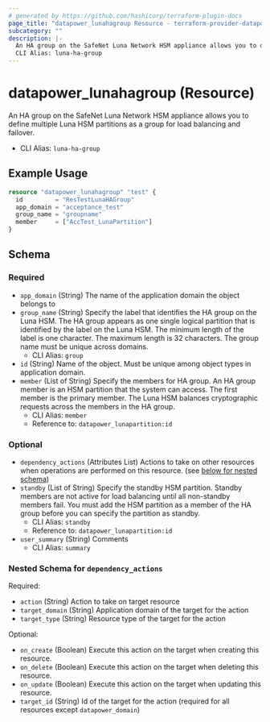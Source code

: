 ```yaml
---
# generated by https://github.com/hashicorp/terraform-plugin-docs
page_title: "datapower_lunahagroup Resource - terraform-provider-datapower"
subcategory: ""
description: |-
  An HA group on the SafeNet Luna Network HSM appliance allows you to define multiple Luna HSM partitions as a group for load balancing and failover.
  CLI Alias: luna-ha-group
---
```


# datapower_lunahagroup (Resource)

An HA group on the SafeNet Luna Network HSM appliance allows you to define multiple Luna HSM partitions as a group for load balancing and failover.
  - CLI Alias: `luna-ha-group`

## Example Usage

```terraform
resource "datapower_lunahagroup" "test" {
  id         = "ResTestLunaHAGroup"
  app_domain = "acceptance_test"
  group_name = "groupname"
  member     = ["AccTest_LunaPartition"]
}
```

<!-- schema generated by tfplugindocs -->
## Schema

### Required

- `app_domain` (String) The name of the application domain the object belongs to
- `group_name` (String) Specify the label that identifies the HA group on the Luna HSM. The HA group appears as one single logical partition that is identified by the label on the Luna HSM. The minimum length of the label is one character. The maximum length is 32 characters. The group name must be unique across domains.
  - CLI Alias: `group`
- `id` (String) Name of the object. Must be unique among object types in application domain.
- `member` (List of String) Specify the members for HA group. An HA group member is an HSM partition that the system can access. The first member is the primary member. The Luna HSM balances cryptographic requests across the members in the HA group.
  - CLI Alias: `member`
  - Reference to: `datapower_lunapartition:id`

### Optional

- `dependency_actions` (Attributes List) Actions to take on other resources when operations are performed on this resource. (see [below for nested schema](#nestedatt--dependency_actions))
- `standby` (List of String) Specify the standby HSM partition. Standby members are not active for load balancing until all non-standby members fail. You must add the HSM partition as a member of the HA group before you can specify the partition as standby.
  - CLI Alias: `standby`
  - Reference to: `datapower_lunapartition:id`
- `user_summary` (String) Comments
  - CLI Alias: `summary`

<a id="nestedatt--dependency_actions"></a>
### Nested Schema for `dependency_actions`

Required:

- `action` (String) Action to take on target resource
- `target_domain` (String) Application domain of the target for the action
- `target_type` (String) Resource type of the target for the action

Optional:

- `on_create` (Boolean) Execute this action on the target when creating this resource.
- `on_delete` (Boolean) Execute this action on the target when deleting this resource.
- `on_update` (Boolean) Execute this action on the target when updating this resource.
- `target_id` (String) Id of the target for the action (required for all resources except `datapower_domain`)
